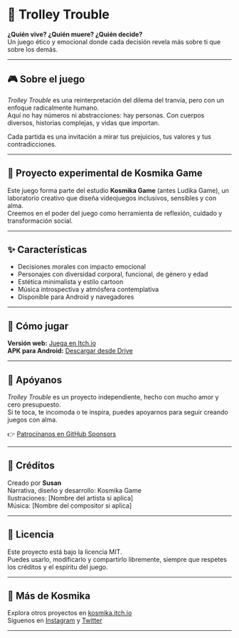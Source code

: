 # 🚋 Trolley Trouble

**¿Quién vive? ¿Quién muere? ¿Quién decide?**  
Un juego ético y emocional donde cada decisión revela más sobre ti que sobre los demás.

---

## 🎮 Sobre el juego

*Trolley Trouble* es una reinterpretación del dilema del tranvía, pero con un enfoque radicalmente humano.  
Aquí no hay números ni abstracciones: hay personas. Con cuerpos diversos, historias complejas, y vidas que importan.

Cada partida es una invitación a mirar tus prejuicios, tus valores y tus contradicciones.

---

## 🧪 Proyecto experimental de Kosmika Game

Este juego forma parte del estudio **Kosmika Game** (antes Ludika Game), un laboratorio creativo que diseña videojuegos inclusivos, sensibles y con alma.  
Creemos en el poder del juego como herramienta de reflexión, cuidado y transformación social.

---

## ✨ Características

- Decisiones morales con impacto emocional  
- Personajes con diversidad corporal, funcional, de género y edad  
- Estética minimalista y estilo cartoon  
- Música introspectiva y atmósfera contemplativa  
- Disponible para Android y navegadores

---

## 🚀 Cómo jugar

**Versión web:** [Juega en Itch.io](https://kosmika.itch.io/trolley-trouble)  
**APK para Android:** [Descargar desde Drive](https://drive.google.com/file/d/1EjemploAPK123/view?usp=sharing)

---

## 💖 Apóyanos

*Trolley Trouble* es un proyecto independiente, hecho con mucho amor y cero presupuesto.  
Si te toca, te incomoda o te inspira, puedes apoyarnos para seguir creando juegos con alma.

👉 [Patrocínanos en GitHub Sponsors](https://github.com/sponsors/kosmikagame)

---

## 🧠 Créditos

Creado por **Susan**  
Narrativa, diseño y desarrollo: Kosmika Game  
Ilustraciones: [Nombre del artista si aplica]  
Música: [Nombre del compositor si aplica]

---

## 📜 Licencia

Este proyecto está bajo la licencia MIT.  
Puedes usarlo, modificarlo y compartirlo libremente, siempre que respetes los créditos y el espíritu del juego.

---

## 🌌 Más de Kosmika

Explora otros proyectos en [kosmika.itch.io](https://kosmika.itch.io)  
Síguenos en [Instagram](https://instagram.com/kosmikagame) y [Twitter](https://twitter.com/kosmikagame)

---

